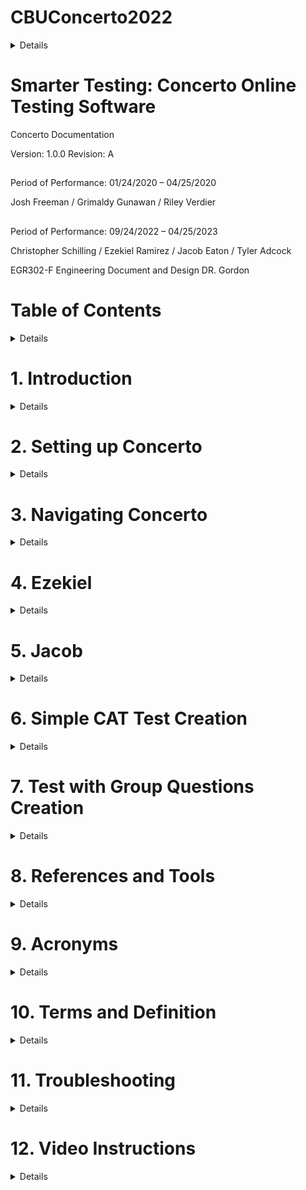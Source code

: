 # CBUConcerto2022
<!-- This content will not appear in the rendered Markdown -->

<details>

- [x] paste all of the documentation to github
- [ ] add images to the github
- [ ] format the documentation
- [ ] share the page:tada:

~~This was mistaken text~~

hehe <sub>This is a subscript text</sub>

hehe <sup>This is a superscript text</sup>


[link to github readme syntax](https://docs.github.com/en/get-started/writing-on-github/getting-started-with-writing-and-formatting-on-github/basic-writing-and-formatting-syntax)

[Advanced syntax](https://docs.github.com/en/get-started/writing-on-github/working-with-advanced-formatting)
	
</details>

# Smarter Testing: Concerto Online Testing Software

Concerto Documentation

Version: 1.0.0
Revision: A

##

Period of Performance: 01/24/2020 – 04/25/2020

Josh Freeman / Grimaldy Gunawan / Riley Verdier

##

Period of Performance: 09/24/2022 – 04/25/2023

Christopher Schilling / Ezekiel Ramirez / Jacob Eaton / Tyler Adcock

EGR302-F Engineering Document and Design
DR. Gordon

# Table of Contents

<details>
	
1. Introduction
2. Setting up Concerto
3. Navigating Concerto
4. Ezekiel
5. Jacob
6. Simple CAT Test Creation
7. Test with Group Questions Creation
8. References and Tools
9. Acronyms
10. Terms and Definition
11. Troubleshooting
12. Video Instructions

</details>

# 1. Introduction

<details>
	
## 1.1 Purpose
This document is created to illustrate the uses and capabilities of the Concerto platform. In here users of the Concerto platform will find all the necessary tools and instructions to create proper Computerized Adaptive Tests (CAT). 
## 1.2 Concerto Overview
The University of Cambridge Psychometrics Centre believes that online adaptive testing should be available to everyone. 
That is why we’ve built Concerto: a powerful and user-friendly platform that empowers experts and beginners alike to make better tests, without needing to write a single line of code. 
There are no set-up costs, no hidden license fees and no limitations. 
This ensures our community of researchers and practitioners can take on both short- and long-term assessment projects with confidence.

Concerto harmonizes the statistical power of the R programming language, the security of MySQL databases and the flexibility of HTML to deliver an outstanding performance. 
These instruments work in unison, giving users unparalleled freedom and control over the design of their assessments. 
In-built algorithms for score calculation and report generation ensure a rewarding experience for participants, whatever the context.

</details>

# 2. Setting up Concerto
<details>

This section will provide the proper instruction for users to set up their Concerto platform. 
Users will have a better understanding of how to properly set up their system to conform to Concerto restrictions

## 2.1	Step 1 - Navigating through Concerto Website

First, we will begin by visiting the concerto website by clicking on the link below:

[Concerto Website](https://concertoplatform.com/)

Once the link has been clicked you will be taken to a website the looks like the image below:
 
  IMAGE HERE
  
Once on the website we want to go click on the documentation tab in the top right-hand corner. Shown in the image below:

  IMAGE HERE
  
A Web page will then open up and we want to click on the “SEE DOCUMENTATION” button in the middle of the screen

  IMAGE HERE

## 2.2	Step 2 - Creating an Amazon AWS account
Concerto Documentation Web Page should now pop up. 
Now we want to Click on the “QuickStart Guide” that is under the heading “Running Concerto”. 
If you already have an Amazon AWS account fill free to skip to the latter sections by clicking on this hyperlink

This link will direct you to a page where Concerto will show the user how to set up Concerto on your machine. 
We DO NOT want to use their guide. Instead follow this documentation as you will minimize the likelihood of running into errors. 
With that being said we will now scroll down to the “Installation on Amazon EC2” and under this subheading you will click on the “Amazon AWS account” link. 

## 2.3	Step 3 - Navigating through Amazon AWS
This will direct you to the Amazon AWS page. 
In order for Concerto to be docked into your machine we must first create an Amazon AWS account.

### 2.3.1	Creating an Amazon AWS account
If you are new to Amazon AWS, this section will help you set up an AWS account. 
Once on the Amazon AWS account we want to click on “Sign in to Console” in the upper right-hand corner.

This button will then bring you to Amazon’s AWS login page. 
Here since we do not have an account we want to click on “Create a new AWS account”

This will then bring you to Amazon’s account creation page. 
Here you will fill out all the necessary fields that are required to create an account once finished you can click the “Continue” button. 

### 2.3.2	Creating a Key Pair
Once you have created an Amazon AWS account, we will now create a Key Pair for our Amazon Stack. 
If you are not already in the concerto document page you can click HERE to navigate to the Concerto Documentation page. 
Once on the documentation page click on the “QuickStart Guide”

This again will bring you to Concerto’s QuickStart guide GitHub page. 
We now want to scroll down to the “Installation on Amazon” heading and we want to now click on the “Create Key Pair” Link

This link will now open to the Amazon AWS login in web page. 
Here we want to click “Root User” then fill out the required field with the email address associated with the account. Once that is all done click the “Next” button

This button will lead you to a page where it will require you to fill out the password associated with your Amazon AWS account. 
Once this is filled out click the “Sign in” button to sign in into Amazon AWS

Once Signed in, you will be redirect to a page that looks like the image below. 
We will then proceed to click on the Create Key pair near the top right-hand corner

We will now proceed to creating a key pair. Please follow this step very carefully. 
If not done properly you could potentially receive an error that is similar to THIS. 
Please fill in the required components exactly as state in this document. 
Under name please type in “concerto”. For the file format chose the “pem” option. 
Then click “Add Tag” and under the Key field, type in “concerto”. 
Then click “Create key pair” The final result should look as follows:

This process should now have created a Key Pair called concerto. 
This Key Pair is now listed within the Key Pairs on your account

Once the Key Pair has been created, exit out of this web page by clicking the “X” button on the tab of your browser. 
This is an important step as this may cause this error if this step is not executed

### 2.3.3	Creating Amazon Stack
Once you have created a key Pair, we will now create our Amazon Stack. 
If you are not already in the concerto document page you can click HERE to navigate to the Concerto Documentation page. 
Once on the documentation page Scroll down to the “Installation on Amazon EC2” heading and click on the “Launch ec2-basic CloudFormation Stack”.

This link will direct you to the Amazon Create Stack Page. Here we will now create out stack to dock the Concerto platform on the cloud. 
We want to keep all defaulting options for this stack so we will proceed to the next page by clicking “Next” in the bottom right hand corner.

Next we will specify the stack details. 
Under the “Stack Name” field You are allowed to use any name you so choose. In this example we will be keeping the default name.

Under the Parameter Section, we will need to fill out the “Password” field. Again, any password of your choosing will suffice

Under the Web section we will need to open the “Key Pair” Drop box and select “concerto”. 
After you will also need to fill out the password of your choosing under the Database subheading. 

Once that is all done click the “Next Button in the bottom right hand corner. 

### 2.3.4	Navigating to the Concerto URL
After “Next” has been executed you will be brought to your Amazon “Stacks” page. 
Once here, Amazon will process your stack. This process will take about 1 to 2 minutes complete. 
Once Completed you will see a green check mark with a cricle around it and a “Create_Complete” in the middle right side of your screen

Now the process has been completed, we will now navigate to the Outputs Tab on the Amazon Stack Page

Here we will find the link to the concerto platform. Click on the URL Link in the URL section.

The link will direct you to the Concerto login in page. 
Once on the login page, Enter “admin” as your username and enter the password associated with you Amazon Stack. The click “Log In”

If successful, you should be directed to a page that looks like the following:

You have now successfully docked the concerto platform. 
If there were any errors found during the configuration of this process, you may click here to trouble shoot the problem
	
</details>

# 3. Navigating Concerto
<details>
	
This section will provide the necessary information to equip users to navigate the Concerto platform. The Concerto platform consists of 7 tabs, and this section will break down each individual tab and its functionality. 

## 3.1	Tests
### 3.1.1 Test Attributes

**Base Properties**
- Accessibility – Describes who can view and edit an object in the administration panel. This can be one of the following:
  - private – Can only be accessed by owner of the object, or super admins.
  - group – Can be accessed by owner, users belonging to the same group as the object, or super admins.
  - public – Can be accessed by anyone logged in to the administration panel.
- Archived – Archived objects will not be selectable from test wizard parameters.
- Description – Text describing the purpose of the object. This is visible as contextual information when using this object.
- Groups – Groups that this object belongs to. Used in conjunction with Accessibility.
- Name – Unique, human readable identifier, that will be used to reference the test in your test logic.
- Owner – Object owner. Used in conjunction with Accessibility.
- Type – Describes the type of logic used. This can be one of the following:
  - code – the test logic is comprised of plain R code.
  - wizard – the test logic is determined by a test wizard. Wizards can be used to override the default values of test parameters.
  - flow – Test logic is scripted visually using the flow chart.
- URL name – Unique string that will be used in URL to launch this test.
- Visibility – Defines if and from where this test can be run. This can be one of the following:
  - regular – Can be launched directly from URL.
  - subtest – Can only be run from within another test, and cannot be launched directly from URL
  - featured – Can be launched directly from URL and will also be listed in ‘available tests’ dropdown on the main domain where you have Concerto platform installed.
  
**Test Inputs**
Input parameters can be passed to a Concerto test and used in test logic. The test input section is not available for wizard-based tests. Each input parameter consists of the following properties:
- Name – Identifier that will be used to reference the input parameter.
- Description – Text describing the purpose of the input parameter.
- URL – If checked, it means that this input parameter value can be set through the URL (using a URL parameter with same name). If unchecked, it will not allow this parameter to be set through the URL. This only applies for for tests that can be launched directly through the URL and not to sub-tests.
- Default value – Default string value to use for this parameter when no value has been specified. Defaults to NA.


### 3.1.2 Creation
Tests are the bread and butter of Concerto and the implementation of such is easy. 
Select the “Tests” tab and click on the “User made” tab. 

Finally, click on “Add new” and a window will pop up showing different options:
 
Click on “save” and navigate towards your newly created test, it should be now presented on the window. Click on ‘edit’ to start working on your test.

### 3.1.3 Types of Tests

#### Code-based tests

Code based tests are purely R and will execute when the test is called in other programs. 
Input parameters can be accessed directly in test logic code.  If you have functions that are used frequently, you can implement them in code form and then call on them when coding in a flowchart-based test.

#### Wizard-based tests

A wizard can be viewed as the “front paneling” of a test and needs a source test to function. Wizards function as the GUI for your tests to make them more user friendly when implementing them in flowchart-based tests. Input/output parameters will be designated and can be organized with a wizard. This can be easily shown in the “tests” tab, just click on the “Starter content” tab to see what the original developers have created. 
 
The test “_eval” is the source test while “eval” is the test wizard.
 
As a sidenote, while you cannot edit the starter content, you can still view it; there are some great examples of how to manipulate Concerto and do some tricks that the original documentation does not cover. 

#### Flowchart-based tests

The most used test in Concerto and how you will develop your largest tests. As the name suggests, tests are created using block code in a flowchart style. Initially, you will only see two blocks: “test start" and “test end” with yellow square nodes. You can drag these nodes around and if you click and hold on the yellow square on the “test start” you can drag this to the other square node on “test end.”
  
This yellow line shows how the program will be executed, if you have ever used Lego Mindstorms before, then this should look familiar. This test will not do anything, if you click on the blue button “Run test” then you should see another tab open on your browser with text saying: “Test finished.” You can close this extra tab for now and we will add another node to our test. Right click anywhere on the test space and a new little window will open. 
 
Click on “eval” and a new node will be placed on the testing. A window for eval will also pop-up and if you click on the three bars, you can implement your own R code into the flow chart. 
 
Make sure to press save twice, once after typing out your code and secondly with the original eval window. You can then connect all three nodes together and you can run the code within the eval block. 

As a sidenote: Print and the like in R code will not show up on the page. To have actual pages that have graphics use the “ShowPage” block. The only way to see data encapsulated by the print function is to click on “debug test” and press f12 to inspect what has been printed in the logs.
 
There are several other features included with flowchart-based tests which will be explained further in “Simple CAT Test Creation.”  

## 3.2	Test Wizards
### 3.2.1 Attributes of a Wizard
As previously written above, a wizard is a layer that can be placed on top of any test with input parameters defined, if you have a test that you want to implement in other tests however there are dynamic variables that you need to be passed through, then you can use a wizard to streamline that process. 

As a sidenote: When placing these created tests in future flowcharts, call on the wizard not on the source code

**Base Properties**
- Accessibility 
  - private – Can only be accessed by owner of the object, or super admins.
  -	group – Can be accessed by owner, users belonging to the same group as the object, or super admins.
  - public – Can be accessed by anyone logged in to the administration panel.
-	Archived – Archived objects will not be selectable from test wizard parameters.
-	Description – Text describing the purpose of the object. This is visible as contextual information when using this object.
-	Groups – Groups that this object belongs to. Used in conjunction with Accessibility.
-	Name – Unique, human readable identifier, that will be used to reference the test in your test logic.
-	Test – Specifies the source test for which you are making a wizard.
-	Owner – Object owner. Used in conjunction with Accessibility.

**Test Wizard Steps**

Used to group test wizard parameters into thematic sections. Each step is described by the following properties:
- Title – Step title, that will be visible as a tab name for that step or group of steps in the wizard.
-	Description – Description or instructions that will be visible to users while on a given step in the wizard.
-	Order – Order index of the wizard step. These values are used to sort the steps in the test wizard.

**Test Wizard Parameters**

These allow the user to define more complex methods, or extensions, for editing the input parameter values of the source test. Each test wizard parameter is described by the following properties:
-	Step – The test wizard step that this parameter relates to. Each test wizard parameter needs to be attached to a single step.
-	Test variable – The input parameter in the source test of which this test wizard parameter is an extension.
-	Label – Text label of wizard parameter that will be visible in the test wizard.
-	Type – The type of editing method that this wizard parameter will perform on the source test variable. This can be one of the following
	  -	Checkbox
	  -	Data table
	  -	Data table column
	  -	Data table column map
	  -	Drop-down list
	  -	Group
	  -	HTML
	  -	List
	  -	Multi-line text
	  -	R code
	  -	Single-line text
	  -	Test
	  -	Test wizard
	  -	View template
-	Hide condition – Used to hide parameter editor depending on values of other parameters. E.g.:
values.showOptions == 0

for hiding parameter when showOptions parameter (checkbox) is unchecked.
-	Definition – More detailed definition of a wizard parameter. The value of this property depends on the Type of parameter you are working with e.g. default value, group fields, drop-down list options, etc.
-	Passable through URL – Override for URL flag of input parameter.
-	Order – Parameters will be sorted by this value inside their parent step.

### 3.2.2 Creating a Wizard
The first step of creating a wizard is by implementing input parameters in a test. I have a little test made so that it will present a number, a string, and a character. I just modified the html in a “show page” node.
 
I have input ports on the node itself with default values set.  
 
Now, we want the test to have some “ports” open so that the wizard can recognize them and implement them in the GUI. This means we have to create some external inputs for our test. Scrolling upwards, you will find “Test input.” Click on “Add input parameter” and give a label to the input parameter.	
Do this twice more and you will notice that on the “test start” node some new ports have shown up on it. Connect the newly made input parameters to their perspective variables and save the test. 
Under the “Test wizards” tab, click on “Add new” and give your wizard a name. Under “test” find the test you have been working on. 
 
Underneath “Test wizard steps” click on “add new step” and give the step a title. 
 
Underneath this tab, go to “Test wizard params” and click “add new param.” Select your newly made wizard step, select one of the params we created earlier, and add a label. 
   
Do this for each of the parameters we made a while ago and save this wizard. Finally, we go back to the “tests” tab and create a new test. Make sure the test type is wizard and select the wizard you just created. Give this new “test” a name and you have made a simple wizard! 
  
As you can see with this new test with the new wizard included, I can add my own variables into the node and it will show my dynamic variables on the page. 

## 3.3Templates
## 3.4Data Tables
### 3.4.1 Data Table Attributes

**Base Properties**
- Accessibility – Describes who can view and edit an object in the administration panel. This can be one of the following:
  -	private – Can only be accessed by owner of the object, or super admins.
  -	group – Can be accessed by owner, users belonging to the same group as the object, or super admins.
  -	public – Can be accessed by anyone logged in to the administration panel.
-	Archived – Archived objects will not be selectable from test wizard parameters.
-	Description – Text describing the purpose of the object. This is visible as contextual information when using this object.
-	Groups – Groups that this object belongs to. Used in conjunction with Accessibility.
-	Name – Unique, human readable identifier, that will be used to reference the data table.
-	Owner – Object owner. Used in conjunction with Accessibility.

**Data Table Structure**
List of the columns in your table. Each column is defined by the following properties:
-	Name – Unique identifier that will be used to address a column.
-	Type – Data type of a column. This can be one of the following:
	  -	boolean
	  -	bigint
	  -	date
	  -	datetime
	  -	decimal
	  -	float
	  -	integer
	  -	smallint
	  -	string
	  -	text

All tables must have an id column with the type bigint. This value will be auto-generated when a new record (row) is inserted into the table. The column is added automatically on table creation and cannot be edited or removed.

### 3.4.2 Data Table Description
Data tables are how you are going to store everything for future reference. That includes question data and what results you got from students taking tests. It is imperative that you keep good database design in min when creating such tables. All the information stored is within a MySQL database and there are several ways to access it. 

### 3.4.3 Accessing the Database
There are two ways to access data tables within a test, using the “dataManipulation” node or using R code. 

Using the dataManipulation node
Within a flowchart, you can create a “dataManipulation” node that has several inputs and one output. The node will help you structure a MySQL query that will ping your data tables 
 
## 3.5Files

## 3.6Users

## 3.7Administration
	
</details>

# 4. Ezekiel

<details>
	
## Z-SCORE

When calling test results from a data table in concerto, the r code creates a dataframe from the information gathered in the code below we take the ‘value’ data from the ‘ShiftOne’ data table using query commands nested in r code. The type ‘tableAVG’ becomes a n x 1 array like structure where n is the number of rows and we only get 1 column.
tableAVG = concerto.table.query('SELECT AVG(Value) from ShiftOne')
Once this information is generated we then apply the formula below:

<!-- putting a slash in front of the # will preserve the comment syntax of r-->

	itr = 1
	variance = 0
	for (integer in tabular_copy1[['Value']]) {
	  #subtract the avg from each value in the dataframe
	  #integer = integer - tableAVG
	  #dataframe[row, col]
	  tabular_copy1[itr,1] <- integer - tableAVG
	  # square the result
	  tabular_copy1[itr,1] <- tabular_copy1[itr,1] * tabular_copy1[itr,1]
	  variance = variance + tabular_copy1[itr,1]
	  itr = itr + 1
	}
	variance = variance / countSize[1,1]
	#to get the std deviation, just take the square root of variance
	stdDeviation = sqrt(variance)

For programmers, notice that the data frame is not 0-indexed, you need to start checking values from the 1st location rather than the 0th. Next you should see that we square a precalculated average to subtract each integer then square the result. These collective results are then added up, then divided by the amount of values in total to get variance, to get standard deviation you must take the square root of the variance.

The next segment of code reveals how to turn standard deviation into a z-score for normalizing test results.

	itr = 1
	print(tabular_copy2)
	for (integer in tabular_copy2[['Value']]) {
		tabular_copy2[itr, 1] <- ((tabular_copy2[itr,1] - tableAVG) / stdDeviation)
		itr = itr + 1
	}

For loops in R don’t come with a built-in function to auto increment all values in the header, some must be manually coded, notice the final line inside the loop. Each value inside the dataframe labeled ‘tabular_copy2’ is subtracted by the avg value then the result is divided by standard deviation.

## DISPLAYING THE INFORMATION

Now that we have a dataframe that has the z-scores, we need to display this information to a web page for a professor or other educator to see.

Before building a web page, you should realize that the Concerto system runs on blocked/segmented coding to run a ‘test’. Reference the image below, the node sequentially after ‘test start’ is the ‘eval’ block that contains the R code. The next block after is the ‘showPage’ where we write html to display a webpage. You should be able to notice that there are multiple thin lines connecting by red and blue spheres between ‘eval’ and ‘showPage’. These lines, or ports, are how we pass data from R code to html.
 
If you refer back to the R code, shown below, you will notice that there is a string literal named ‘htmlStrTwo’. The string is formatted to look like html code. Inside the for loop, the program is concatenating data from the data frame to the string along with appropriate html table code. To pass ‘htmlStrTwo’ from the ‘eval’ node to the ‘showPage’ node the name on the output port must match the name of the string literal, the input port on ‘showPage’ doesn’t need to match the connected port in name, but it makes following code easier.

	htmlStrTwo = '<table style="border-style: double"> 
		<tr> <th>Original</th> <th>Z score</th> </tr>'

	itr = 1
	for (integer in tabular_copy2[['Value']]) {
		# print(integer * 10)
		htmlStrTwo = paste(htmlStrTwo, '<tr> <td>', tabular[itr, 1],'</td> <td>', integer,'</td> </tr>') 
		itr = itr + 1
	}

	itr = 1
	
Once the data is connected to the ‘showPage’ node you can display it using a special syntax. Highlighted in the image below is information that we want to display. The input port, shown on the previous image, must match the name as the variable used in the html environment.
 
The next image shows a webpage generated by concerto with the results for the test scores and z-scores formatted into a two column table.

</details>
 
# 5. Jacob
	
<details>
	
## Introduction

Concerto is an open source Computer Assisted Testing(CAT) platform. This platform allows admin users to generate various forms of online tests for students to take. CAT tests are only one type of test that Concerto is capable of generating. In order to use Concerto, admin users have to have access to an instance of Concerto, usually ran on an Amazon EC2. In order to execute, Concerto uses a mixture of html, CSS, and Php, as well as a language called R which is made for mathematical calculations, similar to MatLab.
After logging into Concerto, there are a series of different tabs representing different features Concerto has. To summarize how Concerto works, there are two major sections of the interface that make up the bulk of Concerto’s functionality:
-	Tests: are generated by admins and while the name would indicate that they are just the tests for students to take, they are basically just a series of “nodes” that concerto executes including nodes containing R scripts. This means that while their primary purpose is to generate a test for students to take, they are also able to be used for other purposes such as operating on data in the Concerto instance.
-	Data Tables: are built in SQL data tables that can be accessed to generate questions for tests, as well as hold response data, user data, or any other data that can be held in an SQL table. These tables can be accessed either through a “Data Manipulation” node, or through a function call in an R script.
	
*More information about these topics as well as tips on how to start using Concerto can be found below.

## Data Tables

When opening the Concerto console, there are a number of tabs that can be seen that allow admins to access different parts of Concerto’s functionality. One of these tabs is Data Tables
 
Data Tables are built in SQL data tables that can be accessed to generate questions for tests, as well as hold response data, user data, or any other data that can be held in an SQL table. These tables can be accessed either through a “Data Manipulation” node, or through a function call in an R script. These tables can be exported or imported by concerto as csv files.

### Accessing Data Tables

As stated previously, there are two ways for users to access these data tables in a test:

### Data Manipulation block

The first way to access a data table is a data manipulation node. In Concerto, tests are made of a series of nodes of various types, one of which being the Data Manipulation block.
 
A full explanation on how to use data manipulation blocks the normal way can be found [here](https://github.com/campsych/concerto-platform/wiki/Perform-Data-Table-Operations)

If you want to use a data manipulation block but prefer or need to use SQL notation instead of the built in functionality, this is possible (and can also be done in an eval block in an R script which I personally prefer and you can read more about in the next section). To do this, you simply need to add an exposed input to the Data manipulation block by clicking the blue plus on the left side of the block highlighted in blue below:
 
After clicking on the blue button a prompt will pop up allowing you to add a dynamic variable or add any exposed variables by checking their corresponding boxes. For now you can just check the box next to “queryString” like below:
 
To add an exposed input, after checking all the exposed inputs you want click “Save” (if you want to add a dynamic input type in the name of the input in the input bar and click “Add”). After clicking “Save” a new input slot called queryString should be added to the node. In order to use SQL with your Data Manipulation Node, you need to add a default value to this input (technically you could also feed in a string from some other source as well if you needed to generate the string during runtime). To add a default value, click on the queryString input to bring up a prompt to edit the input. Here you should see an input bar to type in a default value like below:
 
Here you can input a string in SQL to access the database. Now when this node is run in the flow of the test, it will run the SQL query you inputted (or whatever query was generated during runtime and inputted here if you went that route).

### Accessing Data In An Eval Block

The Eval Block is one of the most important nodes in Concerto for the purpose of adding your own functionality. More about eval blocks can be read in the eval block section, but to summarize the eval block is a node that allows you to code a custom R script inside of it. The Eval node will run the R script when it is ran in the flow of the test. 

If you want to access a data table within an R script, say to access some data from a data table and operate it, there is a very useful function built into Concerto that allows you do this. This function is called “concerto.table.query()”. This method takes in a string in SQL and runs that SQL request on Concerto’s internal database and return the result. It is important to note that the response of the query is returned in the form of a data frame which is a useful data type that functions similarly to a mini data table in run time (you can learn more about data frames in the section about R coding). You can then operate on the response table with the rest of the script. It is important to note that you can WRITE data to the database through this method as well (more on the intricacies of this method can be read in the section about R coding and eval blocks).

## Important Nodes and What They Do

### Eval Block

### Data Manipulation Block 
### Log Block
### Show Page Block
		
</details>


# 6. Simple CAT Test Creation
	
<details>
	
</details>


# 7. Test with Group Questions Creation
	
<details>
	
</details>


# 8. References and Tools
	
<details>
	
</details>


# 9. Acronyms
	
<details>
	
</details>


# 10. Terms and Definition
	
<details>
	
</details>


# 11. Troubleshooting
	
<details>
	
This section will address all the possible issues that you might come across during various processes of Concerto

## 11.1 Key Pair could not be Found

This is the most common error that occurs when setting up the concerto platform. The reason as to why this occurs could be because of the following:
-	AWS tabs are still open within the browser
-	Did not use the link “Create Key Pair” that was stated in section 2.3.2

Solutions to this problem goes as follows: 
-	Close all Amazon AWS tabs in your browser and repeat the Step 3 process in its entirety 
-	Follow the instructions stated in section 2.3.2 and use the proper link shown in this document

## Debugging Strategies

### Eval Block Debugging

The easiest way to debug R code in eval blocks is by using print statements.
There are three very helpful R methods for printing to the console, which can allow you to check the values of variables at any point in the eval block and make sure things are functioning the way they should: print(), cat(), and paste().

All of these debugging methods utilize the built-in console of your browser. To access the console, run a test in 'Debug Test' mode, navigate to the test's tab, press F12 __or__ right click the page and select 'Inspect Element' or 'Inspect' from the popup menu. In the window that appears, select the 'Console' tab.

#### The print() method

<details>
The print method very simply prints the input to the console. It can only take one input.

	print("Hello World!\nHello again!")

**Console output:**

	[1] "Hello World!\nHello again!"
	
This method does not handle escape sequences like `\n` for the newline character. These characters can be useful when debugging for making it obvious where your information is printed out in the console, so you may want to use the next two options if this will be helpful.
	
The print function does have its upsides: it can handle complex datatypes very easily. For example, say we want to print out a data table that we have stored in a variable, print can do this very cleanly.
	
	myTable <- concerto.table.query('select user_id, test_id from EGR242S21sessions')
	# This returns two columns: a list of two lists
	
	print(myTable)
		   
**Console output:**
		   
		user_id test_id
	1        32      85
	2        25      85
	3        17      85
	4        20      85
	5         4      85
	6        19      85
	7        22      85
	8         3      85
	9        24      85
	10       37      85
	11       37      85
	12       24      85
		   
As you can see, print nicely formats the complex list of lists datatype that the table was stored as. This is quite superior to how the upcoming cat method handles complex datatypes like lists.
	
</details>

#### The cat() method

<details>
The cat method functions similarly to the print method: it takes inputs them to the console. It can take multiple inputs.

	cat("Hello World!\nHello again!")
	
**Console output:**

	Hello World!
	Hello again!

There primary reason cat is useful is because it properly handles escape sequence characters like newline (`\n`) and tab (`\t`).

__Here is a multi-input example:__
	
	cat("Hello World!", "\n", "Hello again!")

**Console output:**
	
	Hello World!
	 Hello again!
	
Notice that there is a space indent that we didn't expect. That is because cat also takes in a separator parameter `sep`. This parameter is the string that will be added on in between every given input. In this example, we don't want the separator at all, so we can simply set it to an empty string like this: `cat("Hello World!", "\n", "Hello again!", sep="")`.
	
There is more nuance to this method, but isn't particularly relevant to our use-case here, so the other parameters won't be discussed. For an in depth explanation see the official documentation [here](https://www.rdocumentation.org/packages/base/versions/3.6.2/topics/cat).
</details>
	
#### The paste() method

<details>
The paste method combines all of its parameters into one string.

	paste("Hello", " ", "World", "!")

**Resulting string:** `Hello World!`

This can be very useful when combined with print() or cat() for creating easy-to-read variable readouts.

**For example:**

	myVar <- 5
	cat(paste("myVar:\t", myVar))
 
**Console output:**

	myVar:	5

Notice how we use paste to create a string that displays a variables value inline with a contextualizing string. The ledgebility that this combination provides will greatly speed up your debugging. Note as well that we use cat here instead of print so that the tab character (`\t`) is handled correctly. Combining paste with cat also eliminates the need to specify an empty separator for the cat method, as we are only providing it with the completed string that paste returns.

</details>
	
#### The typeof() method

<details>
Another very useful method for debugging eval blocks is the typeof() method. This method will return a string of the name of the input variables type. The most useful case for this is when handling the returns of database calls which can often return complex data types like lists of lists.

	myVar <- 5
	cat("myVar: ", typeof(myVar))
	
	myTable <- concerto.table.query('select user_id, test_id from EGR242S21sessions')
	# This returns two columns: a list of two lists
	
	cat("myTable: ", typeof(myTable))
	cat("myTable[1]: ", typeof(myTable[1]))

**Console output:**

	myVar: double
	myTable: list

</details>
	
</details>

# 12. Video Instructions
<details>
<h1>Note</h1>
<p>
I tried to make these videos so they could be watched sequentially to learn Concerto from scratch, or watched individually to brush up on a specific topic. You can check out the details under each link to get a summary of what each video is about.
</p>
<a href = "https://youtu.be/AAD1CBUGl3k">Video 1: Introduction</a>
<details>
- What you can expect from videos
<br/>
- Logging in
<br/>
- Concerto console breakdown
</details>

<a href = "https://youtu.be/hriXpS2Zuho">Video 2: Data Tables in Concerto</a>
<details>
- Premade content
<br/>
- Making data tables
</details>

<a href = "https://youtu.be/c-r4UcqR76U">Video 3: Tests in Concerto</a>
<details>
- How concerto is used vs how we are using it
<br/>
- Making a test
<br/>
- Node basics
<br/>
- Show page block
</details>

<a href = "https://youtu.be/FB_YBXlYeaM">Video 4: Showpages in Concerto</a>
<details>
- Using custom html in show page
<br/>
- Getting user input
<br/>
- Passing user input to other blocks
</details>

<a href = "https://youtu.be/FxD05Sc6PkU">Video 5: Eval Blocks in Concerto</a>
<details>
- What is an Eval Block
<br/>
- How to run R scripts in Concerto
<br/>
- Accessing data tables with concerto
</details>

<a href = "https://youtu.be/tMY_sR5J2U0">Video 6: Test pt. 2</a>
<details>
- How to allow user to pick data tables
<br/>
- Iterating through data frame column
<br/>
- Paste function
</details>
</details>
